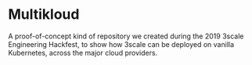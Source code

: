 # Multikloud

A proof-of-concept kind of repository we created during the 2019 3scale Engineering Hackfest, to show how 3scale can be deployed on vanilla Kubernetes, across the major cloud providers. 

